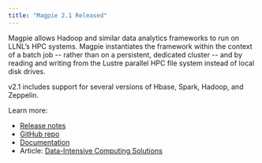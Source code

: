 ```yaml
---
title: "Magpie 2.1 Released"
---
```


Magpie allows Hadoop and similar data analytics frameworks to run on LLNL’s HPC systems. Magpie instantiates the framework within the context of a batch job -- rather than on a persistent, dedicated cluster -- and by reading and writing from the Lustre parallel HPC file system instead of local disk drives.

v2.1 includes support for several versions of Hbase, Spark, Hadoop, and Zeppelin.

Learn more:
- [Release notes](https://github.com/LLNL/magpie/releases/tag/2.1)
- [GitHub repo](https://github.com/LLNL/magpie)
- [Documentation](https://github.com/LLNL/magpie/tree/master/doc)
- Article: [Data-Intensive Computing Solutions](https://computing.llnl.gov/projects/lc-big-data-leadership)
